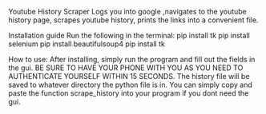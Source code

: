 Youtube History Scraper
Logs you into google ,navigates to the youtube history page, scrapes youtube history, prints the links into a convenient file.

Installation guide
Run the following in the terminal:
pip install tk
pip install selenium
pip install beautifulsoup4
pip install tk


How to use:
After installing, simply run the program and fill out the fields in the gui. 
BE SURE TO HAVE YOUR PHONE WITH YOU AS YOU NEED TO AUTHENTICATE YOURSELF WITHIN 15 SECONDS.
The history file will be saved to whatever directory the python file is in.
You can simply copy and paste the function scrape_history into your program if you dont need the gui. 
